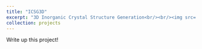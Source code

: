 ```yaml
---
title: "ICSG3D"
excerpt: "3D Inorganic Crystal Structure Generation<br/><br/><img src='/images/toc.png' width=200px>"
collection: projects
---
```

Write up this project!
